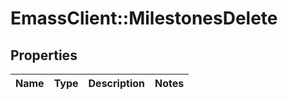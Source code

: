# EmassClient::MilestonesDelete

## Properties
Name | Type | Description | Notes
------------ | ------------- | ------------- | -------------

